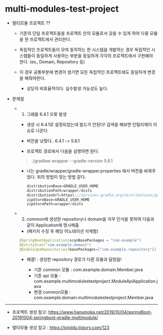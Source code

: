 # multi-modules-test-project


-	멀티모듈 프로젝트 ??

	-	기존의 단일 프로젝트들을 프로젝트 안의 모듈로서 갖을 수 있게 하여 다중 모듈을 한 프로젝트에서 관리한다.

	-	독립적인 프로젝트들이 모여 동작하는 한 시스템을 개발하는 경우 독립적인 시스템들이 동일하게 사용하는 부분을 동일하게 각각의 프로젝트에서 구현해야 한다. (ex_ Domain, Repository 등)

	-	이 경우 공통부분에 변경이 생기면 모든 독립적인 프로젝트에도 동일하게 변경을 해줘야한다.

		-	상당히 비효율적이다. 실수발생 가능성도 높다.

-	문제점

	-	1) 그래들 6.4.1 오류 발생

		-	생성 시 6.4.1로 설정되었는데 빌드가 안된다! 검색을 해보면 인털리제이 이슈로 나온다

		-	버전을 낮췄다.. 6.4.1 -> 5.6.1

		-	프로젝트 경로에서 다음을 실행하면 된다.

		> ./gradlew wrapper --gradle-version 5.6.1

		-	나는 gradle/wrapper/gradle-wrapper.properties 에서 버전을 바꿔주었다. 위의 방법이 맞는 방법 같다.

			```java
			distributionBase=GRADLE_USER_HOME
			distributionPath=wrapper/dists
			distributionUrl=https\://services.gradle.org/distributions/gradle-5.6.1-bin.zip
			zipStoreBase=GRADLE_USER_HOME
			zipStorePath=wrapper/dists
			```

	-	2) common에 생성한 repository나 domain을 자꾸 인식을 못하여 다음과 같이 Application에 명시해줌 
		- (패키지 수정 후 해당 어노테이션 삭제함)

		```java
		@SpringBootApplication(scanBasePackages = "com.example")
		@EntityScan("com.example.domain")
		@EnableJpaRepositories(basePackages={"com.example.repository"})
		```

		-	해결! : 생성한 repository 경로가 다른 모듈과 달랐음! 

			-	기존 common 모듈 : com.example.domain.Member.java
			-	기존 api 모듈 : com.example.multimodulestestproject.ModuleApiApplication.java
			-	변경 common모듈 : com.example.domain.multimodulestestproject.Member.java
      
      
---

-	프로젝트 생성 참고: https://www.hanumoka.net/2019/10/04/springBoot-20191004-springboot-gradle-multimodule/

-	멀티모듈 생성 참고 : https://jojoldu.tistory.com/123

